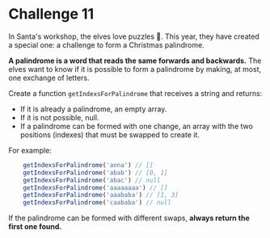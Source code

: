 Challenge 11
====

In Santa's workshop, the elves love puzzles 🧠. This year, they have created a special one: a challenge to form a Christmas palindrome.

**A palindrome is a word that reads the same forwards and backwards.** The elves want to know if it is possible to form a palindrome by making, at most, one exchange of letters.

Create a function `getIndexsForPalindrome` that receives a string and returns:

* If it is already a palindrome, an empty array.
* If it is not possible, null.
* If a palindrome can be formed with one change, an array with the two positions (indexes) that must be swapped to create it.

For example:

```JavaScript
    getIndexsForPalindrome('anna') // []
    getIndexsForPalindrome('abab') // [0, 1]
    getIndexsForPalindrome('abac') // null
    getIndexsForPalindrome('aaaaaaaa') // []
    getIndexsForPalindrome('aaababa') // [1, 3]
    getIndexsForPalindrome('caababa') // null
```

If the palindrome can be formed with different swaps, **always return the first one found.**
